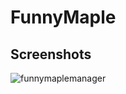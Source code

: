 # FunnyMaple

## Screenshots
![funnymaplemanager](https://cloud.githubusercontent.com/assets/23380926/20705199/62a42cbe-b665-11e6-9c80-06c165a2442d.png)
